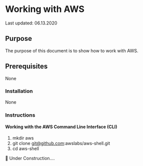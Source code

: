 # Working with AWS

Last updated: 06.13.2020

## Purpose

The purpose of this document is to show how to work with AWS.

## Prerequisites

None

### Installation

None

### Instructions

#### Working with the AWS Command Line Interface (CLI)

1. mkdir aws
1. git clone git@github.com:awslabs/aws-shell.git
1. cd aws-shell

:construction: Under Construction....
